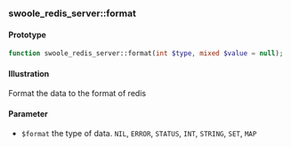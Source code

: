 ### swoole_redis_server::format

#### Prototype

```php
function swoole_redis_server::format(int $type, mixed $value = null);
```

#### Illustration

Format the data to the format of redis

#### Parameter

- `$format` the type of data. `NIL`, `ERROR`, `STATUS`, `INT`, `STRING`, `SET`, `MAP` 
